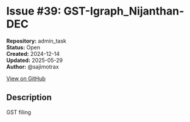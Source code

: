# Issue #39: GST-Igraph_Nijanthan-DEC 

**Repository:** admin_task  
**Status:** Open  
**Created:** 2024-12-14  
**Updated:** 2025-05-29  
**Author:** @sajimotrax  

[View on GitHub](https://github.com/Simtestlab/admin_task/issues/39)

## Description

GST filing
